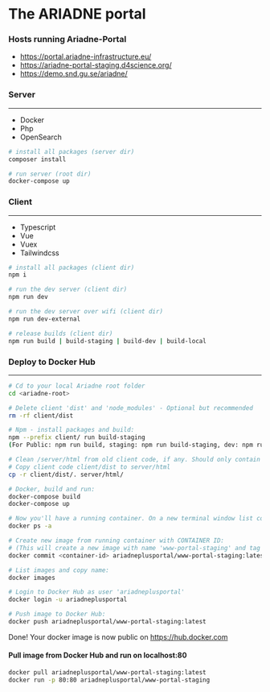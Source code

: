 # The ARIADNE portal

### Hosts running Ariadne-Portal

- https://portal.ariadne-infrastructure.eu/
- https://ariadne-portal-staging.d4science.org/
- https://demo.snd.gu.se/ariadne/

### Server
---

- Docker
- Php
- OpenSearch

``` bash
# install all packages (server dir)
composer install

# run server (root dir)
docker-compose up

```

### Client
---

- Typescript
- Vue
- Vuex
- Tailwindcss

``` bash
# install all packages (client dir)
npm i

# run the dev server (client dir)
npm run dev

# run the dev server over wifi (client dir)
npm run dev-external

# release builds (client dir)
npm run build | build-staging | build-dev | build-local

```

### Deploy to Docker Hub
---

``` bash
# Cd to your local Ariadne root folder
cd <ariadne-root>

# Delete client 'dist' and 'node_modules' - Optional but recommended
rm -rf client/dist

# Npm - install packages and build:
npm --prefix client/ run build-staging
(For Public: npm run build, staging: npm run build-staging, dev: npm run build-dev)

# Clean /server/html from old client code, if any. Should only contain folder '/api' with backend code.
# Copy client code client/dist to server/html
cp -r client/dist/. server/html/

# Docker, build and run:
docker-compose build
docker-compose up

# Now you'll have a running container. On a new terminal window list containers and copy container id:
docker ps -a

# Create new image from running container with CONTAINER ID:
# (This will create a new image with name 'www-portal-staging' and tag 'latest')
docker commit <container-id> ariadneplusportal/www-portal-staging:latest

# List images and copy name:
docker images

# Login to Docker Hub as user 'ariadneplusportal'
docker login -u ariadneplusportal

# Push image to Docker Hub:
docker push ariadneplusportal/www-portal-staging:latest

```

Done! Your docker image is now public on https://hub.docker.com

#### Pull image from Docker Hub and run on localhost:80
``` bash
docker pull ariadneplusportal/www-portal-staging:latest
docker run -p 80:80 ariadneplusportal/www-portal-staging
```
